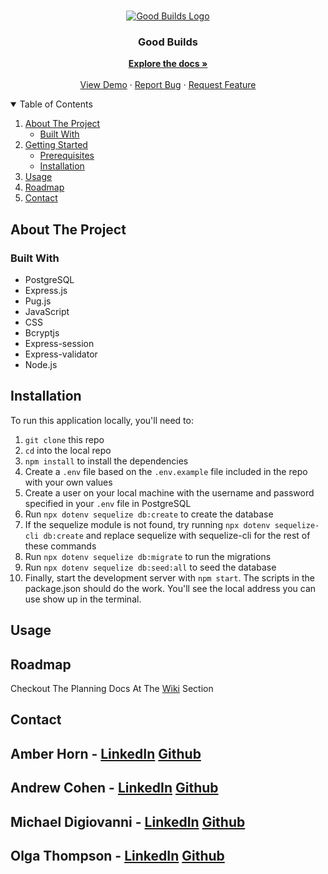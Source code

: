 <!--
*** Thanks for checking out the Best-README-Template. If you have a suggestion
*** that would make this better, please fork the repo and create a pull request
*** or simply open an issue with the tag "enhancement".
*** Thanks again! Now go create something AMAZING! :D
-->




<!-- PROJECT LOGO -->
<br />
<p align="center">
  <a href="https://github.com/andrewscohen/2020.11.badReads">
    <img src="https://user-images.githubusercontent.com/67562159/113816101-4c611a80-9742-11eb-9c9f-61687fb8c89b.png
" alt="Good Builds Logo">
  </a>

  <h3 align="center">Good Builds</h3>

  <p align="center">
    <a href="https://github.com/andrewscohen/2020-Oct-GoodBuilds/wiki"><strong>Explore the docs »</strong></a>
    <br />
    <br />
    <a href="https://goodbuilds1.herokuapp.com/">View Demo</a>
    ·
    <a href="https://github.com/andrewscohen/2020-Oct-GoodBuilds/issues">Report Bug</a>
    ·
    <a href="https://github.com/andrewscohen/2020-Oct-GoodBuilds/issues">Request Feature</a>
  </p>
</p>



<!-- TABLE OF CONTENTS -->
<details open="open">
  <summary>Table of Contents</summary>
  <ol>
    <li>
      <a href="#about-the-project">About The Project</a>
      <ul>
        <li><a href="#built-with">Built With</a></li>
      </ul>
    </li>
    <li>
      <a href="#getting-started">Getting Started</a>
      <ul>
        <li><a href="#prerequisites">Prerequisites</a></li>
        <li><a href="#installation">Installation</a></li>
      </ul>
    </li>
    <li><a href="#usage">Usage</a></li>
    <li><a href="#roadmap">Roadmap</a></li>
    <li><a href="#contact">Contact</a></li>
  </ol>
</details>



<!-- ABOUT THE PROJECT -->
## About The Project

### Built With
- PostgreSQL
- Express.js
- Pug.js
- JavaScript
- CSS
- Bcryptjs
- Express-session
- Express-validator
- Node.js

<!-- GETTING STARTED -->
## Installation

To run this application locally, you'll need to:

1. `git clone` this repo
2. `cd` into the local repo
3. `npm install` to install the dependencies
4. Create a `.env` file based on the `.env.example` file included in the repo with your own values
5. Create a user on your local machine with the username and password specified in your `.env` file in PostgreSQL
6. Run `npx dotenv sequelize db:create` to create the database
7. If the sequelize module is not found, try running `npx dotenv sequelize-cli db:create` and replace sequelize with sequelize-cli for the rest of these commands
8. Run `npx dotenv sequelize db:migrate` to run the migrations
9. Run `npx dotenv sequelize db:seed:all` to seed the database
10. Finally, start the development server with `npm start`. The scripts in the package.json should do the work. You'll see the local address you can use show up in the terminal.

<!-- USAGE EXAMPLES -->
## Usage

<!-- ROADMAP -->
## Roadmap

Checkout The Planning Docs At The [Wiki](https://github.com/andrewscohen/2020-Oct-GoodBuilds/wiki) Section


<!-- CONTACT -->
## Contact

Amber Horn - [LinkedIn](https://www.linkedin.com/in/amberjolie/) [Github](https://github.com/AmberJolieH)
---
Andrew Cohen - [LinkedIn](https://www.linkedin.com/in/mrandrewcohen/) [Github](https://github.com/andrewscohen)
---
Michael Digiovanni - [LinkedIn](https://www.linkedin.com/in/michael-digiovanni-292ab464/) [Github](https://github.com/midigi)
---
Olga Thompson - [LinkedIn](https://www.linkedin.com/in/olga-thompson-35937515a/) [Github](https://github.com/clarion22)
---
